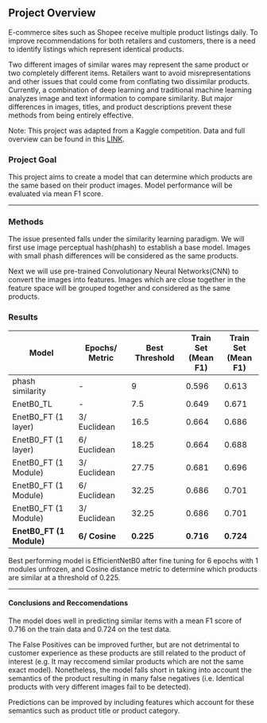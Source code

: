 ## Project Overview

E-commerce sites such as Shopee receive multiple product listings daily. To improve recommendations for both retailers and customers, there is a need to identify listings which represent identical products.

Two different images of similar wares may represent the same product or two completely different items. Retailers want to avoid misrepresentations and other issues that could come from conflating two dissimilar products. Currently, a combination of deep learning and traditional machine learning analyzes image and text information to compare similarity. But major differences in images, titles, and product descriptions prevent these methods from being entirely effective.

Note: This project was adapted from a Kaggle competition. Data and full overview can be found in this [LINK](https://www.kaggle.com/competitions/shopee-product-matching/overview).

### Project Goal

This project aims to create a model that can determine which products are the same based on their product images. Model performance will be evaluated via mean F1 score.

---

### Methods
The issue presented falls under the similarity learning paradigm. We will first use image perceptual hash(phash) to establish a base model. Images with small phash differences will be considered as the same products.

Next we will use pre-trained Convolutionary Neural Networks(CNN) to convert the images into features. Images which are close together in the feature space will be grouped together and considered as the same products.

### Results

| **Model**                | **Epochs/ Metric** | **Best Threshold** | **Train Set**<br/> (Mean F1) | **Train Set**<br/> (Mean F1) |
|--------------------------|--------------------|--------------------|------------------------------|------------------------------|
| phash similarity         | -                  | 9                  | 0.596                        | 0.613                        |
| EnetB0_TL                | -                  | 7.5                | 0.649                        | 0.671                        |
| EnetB0_FT (1 layer)      | 3/ Euclidean       | 16.5               | 0.664                        | 0.686                        |
| EnetB0_FT (1 layer)      | 6/ Euclidean       | 18.25              | 0.664                        | 0.688                        |
| EnetB0_FT (1 Module)     | 3/ Euclidean       | 27.75              | 0.681                        | 0.696                        |
| EnetB0_FT (1 Module)     | 6/ Euclidean       | 32.25              | 0.686                        | 0.701                        |
| EnetB0_FT (1 Module)     | 3/ Euclidean       | 32.25              | 0.686                        | 0.701                        |
| **EnetB0_FT (1 Module)** | **6/ Cosine**      | **0.225**          | **0.716**                    | **0.724**                    |

Best performing model is EfficientNetB0 after fine tuning for 6 epochs with 1 modules unfrozen, and Cosine distance metric to determine which products are similar at a threshold of 0.225.

---

#### Conclusions and Reccomendations

The model does well in predicting similar items with a mean F1 score of 0.716 on the train data and 0.724 on the test data. 

The False Positives can be improved further, but are not detrimental to customer experience as these products are still related to the product of interest (e.g. It may reccomend similar products which are not the same exact model). Nonetheless, the model falls short in taking into account the semantics of the product resulting in many false negatives (i.e. Identical products with very different images fail to be detected).

Predictions can be improved by including features which account for these semantics such as product title or product category.